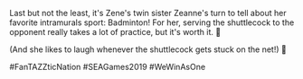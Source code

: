 Last but not the least, it's Zene's twin sister Zeanne's turn to tell about her favorite intramurals sport: Badminton! For her, serving the shuttlecock to the opponent really takes a lot of practice, but it's worth it. 🙂

(And she likes to laugh whenever the shuttlecock gets stuck on the net!) 🙂

#FanTAZZticNation #SEAGames2019 #WeWinAsOne